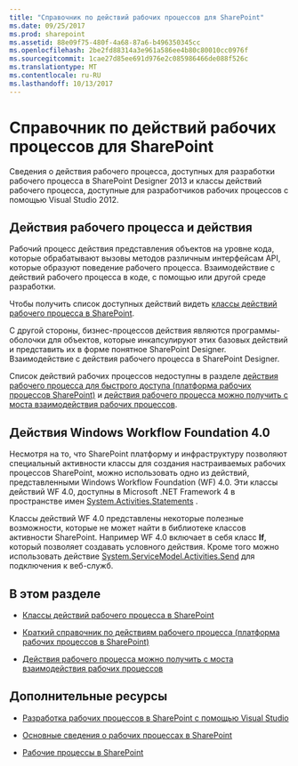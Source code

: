```yaml
---
title: "Справочник по действий рабочих процессов для SharePoint"
ms.date: 09/25/2017
ms.prod: sharepoint
ms.assetid: 88e09f75-480f-4a68-87a6-b496350345cc
ms.openlocfilehash: 2be2fd88314a3e961a586ee4b80c80010cc0976f
ms.sourcegitcommit: 1cae27d85ee691d976e2c085986466de088f526c
ms.translationtype: MT
ms.contentlocale: ru-RU
ms.lasthandoff: 10/13/2017
---
```

# <a name="workflow-actions-and-activities-reference-for-sharepoint"></a>Справочник по действий рабочих процессов для SharePoint
Сведения о действия рабочего процесса, доступных для разработки рабочего процесса в SharePoint Designer 2013 и классы действий рабочего процесса, доступные для разработчиков рабочих процессов с помощью Visual Studio 2012.
## <a name="workflow-activities-and-actions"></a>Действия рабочего процесса и действия
<a name="bkm_Activities"> </a>

Рабочий процесс действия представления объектов на уровне кода, которые обрабатывают вызовы методов различным интерфейсам API, которые образуют поведение рабочего процесса. Взаимодействие с действий рабочего процесса в коде, с помощью или другой среде разработки.
  
    
    
Чтобы получить список доступных действий видеть [классы действий рабочего процесса в SharePoint](workflow-activity-classes-in-sharepoint.md).
  
    
    
С другой стороны, бизнес-процессов действия являются программы-оболочки для объектов, которые инкапсулируют этих базовых действий и представить их в форме понятное SharePoint Designer. Взаимодействие с действия рабочего процесса в SharePoint Designer.
  
    
    
Список действий рабочих процессов недоступны в разделе [действия рабочего процесса для быстрого доступа (платформа рабочих процессов SharePoint)](workflow-actions-quick-reference-sharepoint-workflow-platform.md) и [действия рабочего процесса можно получить с моста взаимодействия рабочих процессов](workflow-actions-available-using-the-workflow-interop-bridge.md).
  
    
    

## <a name="windows-workflow-foundation-40-activities"></a>Действия Windows Workflow Foundation 4.0
<a name="bkm_WF4"> </a>

Несмотря на то, что SharePoint платформу и инфраструктуру позволяют специальный активности классы для создания настраиваемых рабочих процессов SharePoint, можно использовать одно из действий, представленными Windows Workflow Foundation (WF) 4.0. Эти классы действий WF 4.0, доступны в Microsoft .NET Framework 4 в пространстве имен  [System.Activities.Statements](http://msdn.microsoft.com/en-us/library/system.activities.statements.aspx) .
  
    
    
Классы действий WF 4.0 представлены некоторые полезные возможности, которые не может найти в библиотеке классов активности SharePoint. Например WF 4.0 включает в себя класс **If**, который позволяет создавать условного действия. Кроме того можно использовать действие [System.ServiceModel.Activities.Send](http://msdn.microsoft.com/en-us/library/system.servicemodel.activities.send.aspx) для подключения к веб-служб.
  
    
    

## <a name="in-this-section"></a>В этом разделе
<a name="bkm_inthissection"> </a>


-  [Классы действий рабочего процесса в SharePoint](workflow-activity-classes-in-sharepoint.md)
    
  
-  [Краткий справочник по действиям рабочего процесса (платформа рабочих процессов в SharePoint)](workflow-actions-quick-reference-sharepoint-workflow-platform.md)
    
  
-  [Действия рабочего процесса можно получить с моста взаимодействия рабочих процессов](workflow-actions-available-using-the-workflow-interop-bridge.md)
    
  

## <a name="additional-resources"></a>Дополнительные ресурсы
<a name="bkm_addlres"> </a>


-  [Разработка рабочих процессов в SharePoint с помощью Visual Studio](develop-sharepoint-workflows-using-visual-studio.md)
    
  
-  [Основные сведения о рабочих процессах в SharePoint](sharepoint-workflow-fundamentals.md)
    
  
-  [Рабочие процессы в SharePoint](workflows-in-sharepoint.md)
    
  

